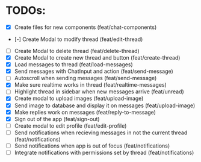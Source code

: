 # TODOs:

- [x] Create files for new components (feat/chat-components)
- [-] Create Modal to modify thread (feat/edit-thread)
- [ ] Create Modal to delete thread (feat/delete-thread)
- [x] Create Modal to create new thread and button (feat/create-thread)
- [x] Load messages to thread (feat/load-messages)
- [x] Send messages with ChatInput and action (feat/send-message)
- [ ] Autoscroll when sending messages (feat/send-message)
- [x] Make sure realtime works in thread (feat/realtime-messages)
- [ ] Highlight thread in sidebar when new messages arrive (feat/unread)
- [x] Create modal to upload images (feat/upload-image)
- [x] Send image to database and display it on messages (feat/upload-image)
- [x] Make replies work on messages (feat/reply-to-message)
- [x] Sign out of the app (feat/sign-out)
- [ ] Create modal to edit profile (feat/edit-profile)
- [ ] Send notifications when recieving messages in not the current thread (feat/notifications)
- [ ] Send notifications when app is out of focus (feat/notifications)
- [ ] Integrate notifications with permissions set by thread (feat/notifications)
